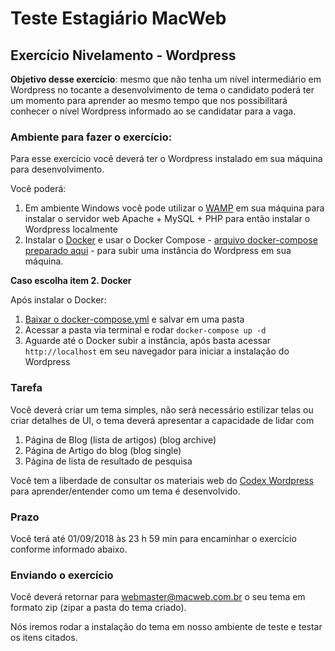 # Teste Estagiário MacWeb

## Exercício Nivelamento - Wordpress

**Objetivo desse exercício**: mesmo que não tenha um nível intermediário em Wordpress no tocante a desenvolvimento de tema o candidato poderá ter um momento para aprender ao mesmo tempo que nos possibilitará conhecer o nível Wordpress informado ao se candidatar para a vaga.

### Ambiente para fazer o exercício:

Para esse exercício você deverá ter o Wordpress instalado em sua máquina para desenvolvimento.

Você poderá:

1. Em ambiente Windows você pode utilizar o [WAMP](http://www.wampserver.com/en/#download-wrapper) em sua máquina para instalar o servidor web Apache + MySQL + PHP para então instalar o Wordpress localmente
2. Instalar o [Docker](https://www.docker.com/get-started) e usar o Docker Compose - [arquivo docker-compose preparado aqui](https://github.com/macwebsolutions/teste-estagio/blob/master/wordpress/docker-compose.yml) - para subir uma instância do Wordpress em sua máquina.

**Caso escolha item 2. Docker**

Após instalar o Docker:

1. [Baixar o docker-compose.yml](https://github.com/macwebsolutions/teste-estagio/blob/master/wordpress/docker-compose.yml) e salvar em uma pasta
2. Acessar a pasta via terminal e rodar `docker-compose up -d`
3. Aguarde até o Docker subir a instância, após basta acessar `http://localhost` em seu navegador para iniciar a instalação do Wordpress

### Tarefa

Você deverá criar um tema simples, não será necessário estilizar telas ou criar detalhes de UI, o tema deverá apresentar a capacidade de lidar com

1. Página de Blog (lista de artigos) (blog archive)
2. Página de Artigo do blog (blog single)
3. Página de lista de resultado de pesquisa

Você tem a liberdade de consultar os materiais web do [Codex Wordpress](https://codex.wordpress.org/Theme_Development) para aprender/entender como um tema é desenvolvido.

### Prazo

Você terá até 01/09/2018 às 23 h 59 min para encaminhar o exercício conforme informado abaixo.

### Enviando o exercício

Você deverá retornar para webmaster@macweb.com.br o seu tema em formato zip (zipar a pasta do tema criado).

Nós iremos rodar a instalação do tema em nosso ambiente de teste e testar os itens citados.